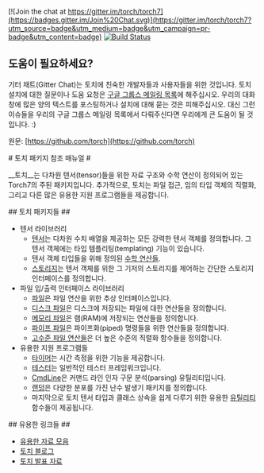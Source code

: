 [![Join the chat at https://gitter.im/torch/torch7](https://badges.gitter.im/Join%20Chat.svg)](https://gitter.im/torch/torch7?utm_source=badge&utm_medium=badge&utm_campaign=pr-badge&utm_content=badge)
[![Build Status](https://travis-ci.org/torch/torch7.svg)](https://travis-ci.org/torch/torch7)

## 도움이 필요하세요? ##
기터 채트(Gitter Chat)는 토치에 친숙한 개발자들과 사용자들을 위한 것입니다. 
토치 설치에 대한 질문이나 도움 요청은 [구글 그룹스 메일링 목록](https://groups.google.com/forum/#!forum/torch7)에 해주십시오.
우리의 대화창에 많은 양의 텍스트를 포스팅하거나 설치에 대해 묻는 것은 피해주십시오.
대신 그런 이슈들을 우리의 구글 그룹스 메일링 목록에서 다뤄주신다면 우리에게 큰 도움이 될 것입니다. :)

원문: [https://github.com/torch](https://github.com/torch)

<a name="torch.reference.dok"/>
# 토치 패키지 참조 매뉴얼 #

__토치__는 다차원 텐서(tensor)들을 위한 자료 구조와 수학 연산이 정의되어 있는 Torch7의 주된 패키지입니다. 
추가적으로, 토치는 파일 접근, 임의 타입 객체의 직렬화, 그리고 다른 많은 유용한 지원 프로그램들을 제공합니다.

<a name="torch.overview.dok"/>
## 토치 패키지들 ##

  * 텐서 라이브러리
    * [텐서](https://docs.google.com/document/d/1QDtM8pdduWeUw0UK4zd7KgTuC6mFEbFCfVd3TF7Vj_Q/edit?usp=drive_web)는 다차원 수치 배열을 제공하는 모든 강력한 텐서 객체를 정의합니다. 그 텐서 객체에는 타입 템플리팅(templating) 기능이 있습니다.
    * 텐서 객체 타입들을 위해 정의된 [수학 연산들](https://docs.google.com/document/d/1js0VjoZ4HzixMVQvx7Lxw75ORCi-kRFoNqNrqFcUuNQ/edit?usp=drive_web).
    * [스토리지](https://docs.google.com/document/d/1Cl1ELxlAp66YjLJC83Vea4lecBeUEUr-r5ducBEhbqc/edit)는 텐서 객체를 위한 그 기저의 스토리지를 제어하는 간단한 스토리지 인터페이스를 정의합니다.
  * 파일 입/출력 인터페이스 라이브러리
    * [파일](https://docs.google.com/document/d/1KRatUyIfiXwFkNT3IN5kD5XIMJ5FPiaiJDQiijHGqB8/edit)은 파일 연산을 위한 추상 인터페이스입니다.
    * [디스크 파일](https://docs.google.com/document/d/12fM1sHbboQRWjUxVSjGGW6c7B_H8Vl7erqCYITQKnjs/edit)은 디스크에 저장되는 파일에 대한 연산들을 정의합니다.
    * [메모리 파일](https://docs.google.com/document/d/1XYBNVofo1FjY08fTDRLyC_KySKvz8KwRBLFluat6IPQ/edit)은 램(RAM)에 저장되는 연산들을 정의합니다.
    * [파이프 파일](https://docs.google.com/document/d/1SQQ6dq7t_eg35vQCYjqapSIKEKgQyEXqfcac5MDib38/edit)은 파이프화(piped) 명령들을 위한 연산들을 정의합니다.
    * [고수준 파일 연산들](https://docs.google.com/document/d/1vNdoIP_NGRwXhCfO2Z9bP8zu5MPVn3h66bwXGa2ZxYY/edit)은 더 높은 수준의 직렬화 함수들을 정의합니다.
  * 유용한 지원 프로그램들
    * [타이머](https://docs.google.com/document/d/1vOXoHQ5gQ8jRiJI4gRE8yk76GXdwpQriA0T3_EfoDLQ/edit)는 시간 측정을 위한 기능을 제공합니다.
    * [테스터](https://docs.google.com/document/d/1Oxa8KQ9hWKtCWFUvISprKcVV0OKIDbAagbxOu33pZd8/edit)는 일반적인 테스터 프레임워크입니다.
    * [CmdLine](https://docs.google.com/document/d/1c8vDU75d4CbVcXv-BuEHTLwE1mzcBbb-uoWdXqwu5Xc/edit)은 커맨드 라인 인자 구문 분석(parsing) 유틸리티입니다.
    * [랜덤](https://docs.google.com/document/d/1Tyzd3-UsKJxgtJj8RTMZw_cBstG0BbF3i3EqcN0bUvc/edit)은 다양한 분포를 가진 난수 발생기 패키지를 정의합니다.
    * 마지막으로 토치 텐서 타입과 클래스 상속을 쉽게 다루기 위한 유용한 [유틸리티](https://docs.google.com/document/d/1ELjQkdcqaWe0IIR7AbxFMLZmWCgbfDTFHUl8A-28GgY/edit) 함수들이 제공됩니다.

<a name="torch.links.dok"/>
## 유용한 링크들 ##

  * [유용한 자료 모음](https://github.com/torch/torch7/wiki/Cheatsheet)
  * [토치 블로그](http://torch.ch/blog/)
  * [토치 발표 자료](https://github.com/soumith/cvpr2015/blob/master/cvpr-torch.pdf)

